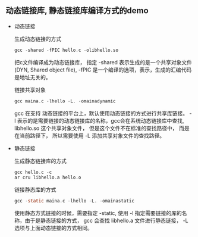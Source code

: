 ## 动态链接库, 静态链接库编译方式的demo

* 动态链接

  生成动态链接的方式

  ``` c
  gcc -shared -fPIC hello.c -olibhello.so
  ```

  把c文件编译成为动态链接库， 指定 -shared 表示生成的是一个共享对象文件(DYN, Shared object file), -fPIC 是一个编译的选项，表示，生成的汇编代码是地址无关的。

  链接共享对象

  ```c
  gcc maina.c -lhello -L. -omainadynamic
  ```

  gcc 在支持 动态链接的平台上，默认使用动态链接的方式进行共享库链接。 -l 表示的是需要链接的动态链接库的名称，gcc会在系统动态链接库中查找, libhello.so 这个共享对象文件， 但是这个文件不在标准的查找路径中， 而是在当前路径下， 所以需要使用 -L 添加共享对象文件的查找路径。

* 静态链接

  生成静态链接库的方式

  ```c
  gcc hello.c -c
  ar cru libhello.a hello.o
  ```

  链接静态库的方式

  ```c
  gcc -static maina.c -lhello -L. -omainastatic
  ```

  使用静态方式链接的时候，需要指定 -static, 使用 -l 指定需要链接的库的名称，由于是静态链接的方式， gcc 会查找 libhello.a 文件进行静态链接， -L 选项与上面动态链接的方式相同。

